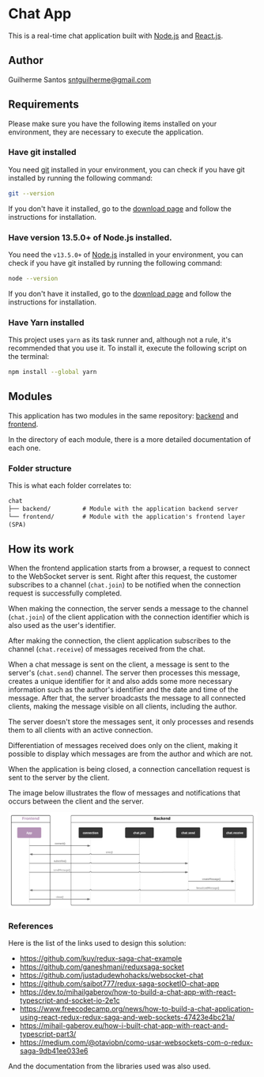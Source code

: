 # Chat App
This is a real-time chat application built with [Node.js](https://nodejs.org/en/) and [React.js](https://reactjs.org/).

## Author
Guilherme Santos <sntguilherme@gmail.com>

## Requirements
Please make sure you have the following items installed on your environment, they are necessary to execute the application.

### Have git installed
You need [git](https://git-scm.com) installed in your environment, you can check if you have git installed by running the following command:

```sh
git --version
```

If you don't have it installed, go to the [download page](https://git-scm.com/downloads) and follow the instructions for installation.

### Have version 13.5.0+ of Node.js installed.
You need the `v13.5.0+` of [Node.js](https://nodejs.org/) installed in your environment, you can check if you have git installed by running the following command:

```sh
node --version
```

If you don't have it installed, go to the [download page](https://nodejs.org/) and follow the instructions for installation.

### Have Yarn installed
This project uses `yarn` as its task runner and, although not a rule, it's recommended that you use it.
To install it, execute the following script on the terminal:

```sh
npm install --global yarn
```

## Modules
This application has two modules in the same repository: [backend](backend) and [frontend](frontend).

In the directory of each module, there is a more detailed documentation of each one.

### Folder structure
This is what each folder correlates to:

```
chat
├── backend/         # Module with the application backend server
└── frontend/        # Module with the application's frontend layer (SPA)
```

## How its work
When the frontend application starts from a browser, a request to connect to the WebSocket server is sent.
Right after this request, the customer subscribes to a channel (`chat.join`) to be notified when the connection request is successfully completed.

When making the connection, the server sends a message to the channel (`chat.join`) of the client application with the connection identifier which is also used as the user's identifier.

After making the connection, the client application subscribes to the channel (`chat.receive`) of messages received from the chat.

When a chat message is sent on the client, a message is sent to the server's (`chat.send`) channel.
The server then processes this message, creates a unique identifier for it and also adds some more necessary information such as the author's identifier and the date and time of the message.
After that, the server broadcasts the message to all connected clients, making the message visible on all clients, including the author.

The server doesn't store the messages sent, it only processes and resends them to all clients with an active connection.

Differentiation of messages received does only on the client, making it possible to display which messages are from the author and which are not.

When the application is being closed, a connection cancellation request is sent to the server by the client.

The image below illustrates the flow of messages and notifications that occurs between the client and the server.

![Communication between frontend and backend](docs/flow.png)

### References

Here is the list of the links used to design this solution:
- https://github.com/kuy/redux-saga-chat-example
- https://github.com/ganeshmani/reduxsaga-socket
- https://github.com/justadudewhohacks/websocket-chat
- https://github.com/saibot777/redux-saga-socketIO-chat-app
- https://dev.to/mihailgaberov/how-to-build-a-chat-app-with-react-typescript-and-socket-io-2e1c
- https://www.freecodecamp.org/news/how-to-build-a-chat-application-using-react-redux-redux-saga-and-web-sockets-47423e4bc21a/
- https://mihail-gaberov.eu/how-i-built-chat-app-with-react-and-typescript-part3/
- https://medium.com/@otaviobn/como-usar-websockets-com-o-redux-saga-9db41ee033e6

And the documentation from the libraries used was also used.
